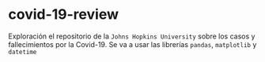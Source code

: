 # covid-19-review
Exploración el repositorio de la `Johns Hopkins University` sobre los casos y fallecimientos por la Covid-19. Se va a usar las librerías `pandas`, `matplotlib` y `datetime`
